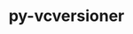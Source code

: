 ---
title: "py-vcversioner"
layout: cache
categories: [package, develop]
meta: {"compilers": ["gcc@=11.4.0", "oneapi@=2024.2.1"], "num_specs": 21, "num_specs_by_stack": {"e4s": 7, "e4s-neoverse-v2": 7, "e4s-oneapi": 7, "root": 21}, "oss": ["ubuntu22.04"], "platforms": ["linux"], "stacks": ["e4s", "e4s-neoverse-v2", "e4s-oneapi", "root"], "targets": ["neoverse_v2", "x86_64_v3"], "versions": ["2.16.0.0"]}
spec_details: [{"compiler": "oneapi@=2024.2.1", "hash": "3xpamjozskrd5jdndyo5uksfm6svv4zp", "os": "ubuntu22.04", "platform": "linux", "size": "-", "stacks": ["e4s-oneapi", "root"], "target": "x86_64_v3", "variants": ["build_system=python_pip"], "versions": ["2.16.0.0"]}, {"compiler": "gcc@=11.4.0", "hash": "4gj33tp4lw4wszebvcjfvlpecqqv3bev", "os": "ubuntu22.04", "platform": "linux", "size": "-", "stacks": ["e4s", "root"], "target": "x86_64_v3", "variants": ["build_system=python_pip"], "versions": ["2.16.0.0"]}, {"compiler": "gcc@=11.4.0", "hash": "6uwbxujaotzz7dedr7ldqyq7twktenfn", "os": "ubuntu22.04", "platform": "linux", "size": "-", "stacks": ["e4s-neoverse-v2", "root"], "target": "neoverse_v2", "variants": ["build_system=python_pip"], "versions": ["2.16.0.0"]}, {"compiler": "gcc@=11.4.0", "hash": "7ymiivlxhokde3g5p6ax3i4mhhxh2wd3", "os": "ubuntu22.04", "platform": "linux", "size": "-", "stacks": ["e4s", "root"], "target": "x86_64_v3", "variants": ["build_system=python_pip"], "versions": ["2.16.0.0"]}, {"compiler": "gcc@=11.4.0", "hash": "a6gbtpn2dpe7o5r66bpuehxbqtfzcsrv", "os": "ubuntu22.04", "platform": "linux", "size": "-", "stacks": ["e4s-neoverse-v2", "root"], "target": "neoverse_v2", "variants": ["build_system=python_pip"], "versions": ["2.16.0.0"]}, {"compiler": "oneapi@=2024.2.1", "hash": "a7s53k2j4jbcnqy6dhdiupxyl2ipqz2s", "os": "ubuntu22.04", "platform": "linux", "size": "-", "stacks": ["e4s-oneapi", "root"], "target": "x86_64_v3", "variants": ["build_system=python_pip"], "versions": ["2.16.0.0"]}, {"compiler": "oneapi@=2024.2.1", "hash": "b3gfap7636frhypcrgbmzfjy2h3tifik", "os": "ubuntu22.04", "platform": "linux", "size": "-", "stacks": ["e4s-oneapi", "root"], "target": "x86_64_v3", "variants": ["build_system=python_pip"], "versions": ["2.16.0.0"]}, {"compiler": "gcc@=11.4.0", "hash": "bdwsa36caed3ptm2fnirtojuxyhapnfo", "os": "ubuntu22.04", "platform": "linux", "size": "-", "stacks": ["e4s-neoverse-v2", "root"], "target": "neoverse_v2", "variants": ["build_system=python_pip"], "versions": ["2.16.0.0"]}, {"compiler": "gcc@=11.4.0", "hash": "c3wv7ahpvagaa56m4fgapv4pdvu7ugeb", "os": "ubuntu22.04", "platform": "linux", "size": "-", "stacks": ["e4s-neoverse-v2", "root"], "target": "neoverse_v2", "variants": ["build_system=python_pip"], "versions": ["2.16.0.0"]}, {"compiler": "oneapi@=2024.2.1", "hash": "cn2cixaojfbggsjr2taiedpaqq6ykrag", "os": "ubuntu22.04", "platform": "linux", "size": "-", "stacks": ["e4s-oneapi", "root"], "target": "x86_64_v3", "variants": ["build_system=python_pip"], "versions": ["2.16.0.0"]}, {"compiler": "gcc@=11.4.0", "hash": "crca3mqefy5yxpswtgjfu6wzo5gw4k5r", "os": "ubuntu22.04", "platform": "linux", "size": "-", "stacks": ["e4s-neoverse-v2", "root"], "target": "neoverse_v2", "variants": ["build_system=python_pip"], "versions": ["2.16.0.0"]}, {"compiler": "gcc@=11.4.0", "hash": "g2bolwmf7dccdjgyrfqlri5k5egx6h43", "os": "ubuntu22.04", "platform": "linux", "size": "-", "stacks": ["e4s", "root"], "target": "x86_64_v3", "variants": ["build_system=python_pip"], "versions": ["2.16.0.0"]}, {"compiler": "gcc@=11.4.0", "hash": "gz3edn2lwius7x2fn2lxduhkvgw3i2ut", "os": "ubuntu22.04", "platform": "linux", "size": "-", "stacks": ["e4s-neoverse-v2", "root"], "target": "neoverse_v2", "variants": ["build_system=python_pip"], "versions": ["2.16.0.0"]}, {"compiler": "oneapi@=2024.2.1", "hash": "igl3qiqhde326pxtpbsvzxjw2uanqwqc", "os": "ubuntu22.04", "platform": "linux", "size": "-", "stacks": ["e4s-oneapi", "root"], "target": "x86_64_v3", "variants": ["build_system=python_pip"], "versions": ["2.16.0.0"]}, {"compiler": "gcc@=11.4.0", "hash": "kfdqkvv6aubp5vcppgyuc3gnvq7hr64x", "os": "ubuntu22.04", "platform": "linux", "size": "-", "stacks": ["e4s", "root"], "target": "x86_64_v3", "variants": ["build_system=python_pip"], "versions": ["2.16.0.0"]}, {"compiler": "gcc@=11.4.0", "hash": "kn5ug3ha4p5bxrfrdtpq4bdhn2tpvgie", "os": "ubuntu22.04", "platform": "linux", "size": "-", "stacks": ["e4s", "root"], "target": "x86_64_v3", "variants": ["build_system=python_pip"], "versions": ["2.16.0.0"]}, {"compiler": "oneapi@=2024.2.1", "hash": "mchmviz7slvcwoy3amqhz56epd5k64im", "os": "ubuntu22.04", "platform": "linux", "size": "-", "stacks": ["e4s-oneapi", "root"], "target": "x86_64_v3", "variants": ["build_system=python_pip"], "versions": ["2.16.0.0"]}, {"compiler": "oneapi@=2024.2.1", "hash": "pircp33lfkvsliotbd5elgwgidpykwyp", "os": "ubuntu22.04", "platform": "linux", "size": "-", "stacks": ["e4s-oneapi", "root"], "target": "x86_64_v3", "variants": ["build_system=python_pip"], "versions": ["2.16.0.0"]}, {"compiler": "gcc@=11.4.0", "hash": "urv2i5xbd6rknc6helvvywtxlvxaeufq", "os": "ubuntu22.04", "platform": "linux", "size": "-", "stacks": ["e4s", "root"], "target": "x86_64_v3", "variants": ["build_system=python_pip"], "versions": ["2.16.0.0"]}, {"compiler": "gcc@=11.4.0", "hash": "v3gnqtkp5algmycs7nminu2ptlmwsz4w", "os": "ubuntu22.04", "platform": "linux", "size": "-", "stacks": ["e4s", "root"], "target": "x86_64_v3", "variants": ["build_system=python_pip"], "versions": ["2.16.0.0"]}, {"compiler": "gcc@=11.4.0", "hash": "z33lka7g4qhmbwwnfvixhmakh3a4k2d6", "os": "ubuntu22.04", "platform": "linux", "size": "-", "stacks": ["e4s-neoverse-v2", "root"], "target": "neoverse_v2", "variants": ["build_system=python_pip"], "versions": ["2.16.0.0"]}]
---